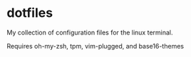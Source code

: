 # dotfiles

My collection of configuration files for the linux terminal.

Requires oh-my-zsh, tpm, vim-plugged, and base16-themes
